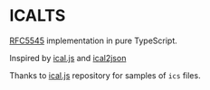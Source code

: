 ICALTS
============

[RFC5545](https://tools.ietf.org/html/rfc5545) implementation in pure TypeScript.

Inspired by [ical.js](https://github.com/mozilla-comm/ical.js#readme) and [ical2json](https://github.com/adrianlee44/ical2json)


Thanks to [ical.js](https://github.com/mozilla-comm/ical.js/tree/master/samples) repository for samples of `ics` files.